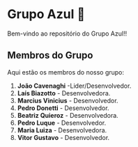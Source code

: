 # Grupo Azul 🔵

Bem-vindo ao repositório do Grupo Azul!!

## Membros do Grupo

Aqui estão os membros do nosso grupo:

1. **João Cavenaghi** -Lider/Desenvolvedor.
2. **Laís Biazotto** - Desenvolvedora.
3. **Marcius Vinicius** - Desenvolvedor.
4. **Pedro Donetti** - Desenvolvedor.
5. **Beatriz Quieroz** - Desenvolvedora.
6. **Pedro Luque** - Desenvolvedor.
7. **Maria Luiza** - Desenvolvedora.
8. **Vitor Gustavo** - Desenvolvedor.
